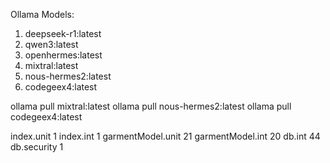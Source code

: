 Ollama Models:
1. deepseek-r1:latest
2. qwen3:latest
3. openhermes:latest
4. mixtral:latest
5. nous-hermes2:latest
6. codegeex4:latest


ollama pull mixtral:latest
ollama pull nous-hermes2:latest
ollama pull codegeex4:latest


index.unit 1
index.int 1
garmentModel.unit 21
garmentModel.int 20
db.int 44
db.security 1
